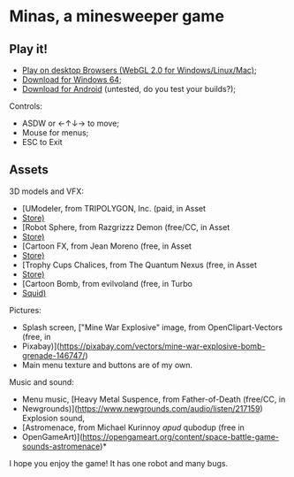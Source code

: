 # Minas, a minesweeper game

## Play it!

- [Play on desktop Browsers (WebGL 2.0 for Windows/Linux/Mac)](WebGL/index.html);
- [Download for Windows 64](Win64/Minas_win64.zip);
- [Download for Android](Android/Minas_apk.zip) (untested, do you test your builds?);

Controls:

- ASDW or ←↑↓→ to move;
- Mouse for menus;
- ESC to Exit

## Assets

3D models and VFX:

- [UModeler, from TRIPOLYGON, Inc. (paid, in Asset
- [Store)](https://assetstore.unity.com/packages/tools/modeling/umodeler-model-your-world-80868)
- [Robot Sphere, from Razgrizzz Demon (free/CC, in Asset
- [Store)](https://assetstore.unity.com/packages/3d/characters/robots/robot-sphere-136226)
- [Cartoon FX, from Jean Moreno (free, in Asset
- [Store)](https://assetstore.unity.com/packages/vfx/particles/cartoon-fx-free-109565)
- [Trophy Cups Chalices, from The Quantum Nexus (free, in Asset
- [Store)](https://assetstore.unity.com/packages/3d/props/trophy-cups-chalices-free-188059)
- [Cartoon Bomb, from evilvoland (free, in Turbo
- [Squid)](https://www.turbosquid.com/3d-models/cartoon-bomb-obj-free/1034107)

Pictures:

- Splash screen, ["Mine War Explosive" image, from OpenClipart-Vectors (free, in
- Pixabay)](https://pixabay.com/vectors/mine-war-explosive-bomb-grenade-146747/)
- Main menu texture and buttons are of my own.

Music and sound:

- Menu music, [Heavy Metal Suspence, from Father-of-Death (free/CC, in
- Newgrounds)](https://www.newgrounds.com/audio/listen/217159) Explosion sound,
- [Astromenace, from Michael Kurinnoy *apud* qubodup (free in
- OpenGameArt)](https://opengameart.org/content/space-battle-game-sounds-astromenace)*

I hope you enjoy the game! It has one robot and many bugs.
